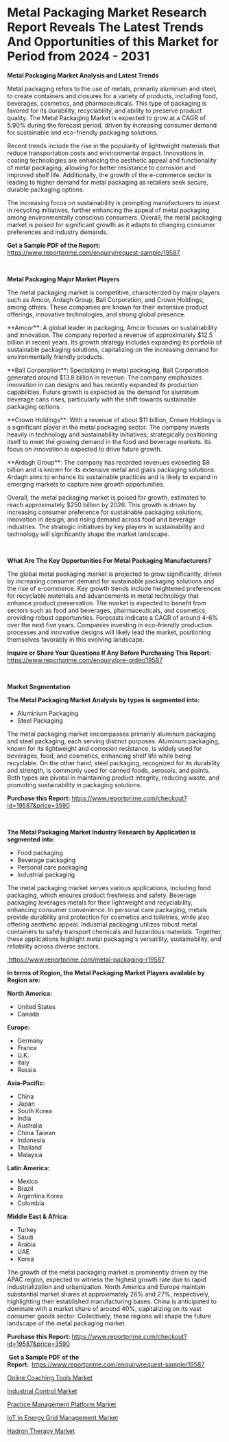 <p><h1>Metal Packaging Market Research Report Reveals The Latest Trends And Opportunities of this Market for Period from 2024 - 2031</h1></p><p><strong>Metal Packaging Market Analysis and Latest Trends</strong></p>
<p><p>Metal packaging refers to the use of metals, primarily aluminum and steel, to create containers and closures for a variety of products, including food, beverages, cosmetics, and pharmaceuticals. This type of packaging is favored for its durability, recyclability, and ability to preserve product quality. The Metal Packaging Market is expected to grow at a CAGR of 5.90% during the forecast period, driven by increasing consumer demand for sustainable and eco-friendly packaging solutions. </p><p>Recent trends include the rise in the popularity of lightweight materials that reduce transportation costs and environmental impact. Innovations in coating technologies are enhancing the aesthetic appeal and functionality of metal packaging, allowing for better resistance to corrosion and improved shelf life. Additionally, the growth of the e-commerce sector is leading to higher demand for metal packaging as retailers seek secure, durable packaging options. </p><p>The increasing focus on sustainability is prompting manufacturers to invest in recycling initiatives, further enhancing the appeal of metal packaging among environmentally conscious consumers. Overall, the metal packaging market is poised for significant growth as it adapts to changing consumer preferences and industry demands.</p></p>
<p><strong>Get a Sample PDF of the Report:&nbsp;</strong> <a href="https://www.reportprime.com/enquiry/request-sample/19587?utm_campaign=1133&utm_medium=2&utm_source=Github&utm_content=ia&utm_term=23112024&utm_id=metal-packaging">https://www.reportprime.com/enquiry/request-sample/19587</a></p>
<p>&nbsp;</p>
<p><strong>Metal Packaging Major Market Players</strong></p>
<p><p>The metal packaging market is competitive, characterized by major players such as Amcor, Ardagh Group, Ball Corporation, and Crown Holdings, among others. These companies are known for their extensive product offerings, innovative technologies, and strong global presence.</p><p>**Amcor**: A global leader in packaging, Amcor focuses on sustainability and innovation. The company reported a revenue of approximately $12.5 billion in recent years. Its growth strategy includes expanding its portfolio of sustainable packaging solutions, capitalizing on the increasing demand for environmentally friendly products.</p><p>**Ball Corporation**: Specializing in metal packaging, Ball Corporation generated around $13.8 billion in revenue. The company emphasizes innovation in can designs and has recently expanded its production capabilities. Future growth is expected as the demand for aluminum beverage cans rises, particularly with the shift towards sustainable packaging options.</p><p>**Crown Holdings**: With a revenue of about $11 billion, Crown Holdings is a significant player in the metal packaging sector. The company invests heavily in technology and sustainability initiatives, strategically positioning itself to meet the growing demand in the food and beverage markets. Its focus on innovation is expected to drive future growth.</p><p>**Ardagh Group**: The company has recorded revenues exceeding $8 billion and is known for its extensive metal and glass packaging solutions. Ardagh aims to enhance its sustainable practices and is likely to expand in emerging markets to capture new growth opportunities.</p><p>Overall, the metal packaging market is poised for growth, estimated to reach approximately $250 billion by 2026. This growth is driven by increasing consumer preference for sustainable packaging solutions, innovation in design, and rising demand across food and beverage industries. The strategic initiatives by key players in sustainability and technology will significantly shape the market landscape.</p></p>
<p>&nbsp;</p>
<p><strong>What Are The Key Opportunities For Metal Packaging Manufacturers?</strong></p>
<p><p>The global metal packaging market is projected to grow significantly, driven by increasing consumer demand for sustainable packaging solutions and the rise of e-commerce. Key growth trends include heightened preferences for recyclable materials and advancements in metal technology that enhance product preservation. The market is expected to benefit from sectors such as food and beverages, pharmaceuticals, and cosmetics, providing robust opportunities. Forecasts indicate a CAGR of around 4-6% over the next five years. Companies investing in eco-friendly production processes and innovative designs will likely lead the market, positioning themselves favorably in this evolving landscape.</p></p>
<p><strong>Inquire or Share Your Questions If Any Before Purchasing This Report:</strong> <a href="https://www.reportprime.com/enquiry/pre-order/19587?utm_campaign=1133&utm_medium=2&utm_source=Github&utm_content=ia&utm_term=23112024&utm_id=metal-packaging">https://www.reportprime.com/enquiry/pre-order/19587</a></p>
<p>&nbsp;</p>
<p><strong>Market Segmentation</strong></p>
<p><strong>The Metal Packaging Market Analysis by types is segmented into:</strong></p>
<p><ul><li>Aluminium Packaging</li><li>Steel Packaging</li></ul></p>
<p><p>The metal packaging market encompasses primarily aluminum packaging and steel packaging, each serving distinct purposes. Aluminum packaging, known for its lightweight and corrosion resistance, is widely used for beverages, food, and cosmetics, enhancing shelf life while being recyclable. On the other hand, steel packaging, recognized for its durability and strength, is commonly used for canned foods, aerosols, and paints. Both types are pivotal in maintaining product integrity, reducing waste, and promoting sustainability in packaging solutions.</p></p>
<p><strong>Purchase this Report:&nbsp;</strong><a href="https://www.reportprime.com/checkout?id=19587&price=3590&utm_campaign=1133&utm_medium=2&utm_source=Github&utm_content=ia&utm_term=23112024&utm_id=metal-packaging">https://www.reportprime.com/checkout?id=19587&price=3590</a></p>
<p>&nbsp;</p>
<p><strong>The Metal Packaging Market Industry Research by Application is segmented into:</strong></p>
<p><ul><li>Food packaging</li><li>Beverage packaging</li><li>Personal care packaging</li><li>Industrial packaging</li></ul></p>
<p><p>The metal packaging market serves various applications, including food packaging, which ensures product freshness and safety. Beverage packaging leverages metals for their lightweight and recyclability, enhancing consumer convenience. In personal care packaging, metals provide durability and protection for cosmetics and toiletries, while also offering aesthetic appeal. Industrial packaging utilizes robust metal containers to safely transport chemicals and hazardous materials. Together, these applications highlight metal packaging's versatility, sustainability, and reliability across diverse sectors.</p></p>
<p><a href="https://www.reportprime.com/metal-packaging-r19587?utm_campaign=1133&utm_medium=2&utm_source=Github&utm_content=ia&utm_term=23112024&utm_id=metal-packaging">&nbsp;https://www.reportprime.com/metal-packaging-r19587</a></p>
<p><strong>In terms of Region, the Metal Packaging Market Players available by Region are:</strong></p>
<p>
    <p> <strong> North America: </strong>
        <ul>
            <li>United States</li>
            <li>Canada</li>
        </ul>
        </p> 
    <p> <strong> Europe: </strong>
        <ul>
            <li>Germany</li>
            <li>France</li>
            <li>U.K.</li>
            <li>Italy</li>
            <li>Russia</li>
        </ul>
        </p> 
    <p> <strong> Asia-Pacific: </strong>
        <ul>
            <li>China</li>
            <li>Japan</li>
            <li>South Korea</li>
            <li>India</li>
            <li>Australia</li>
            <li>China Taiwan</li>
            <li>Indonesia</li>
            <li>Thailand</li>
            <li>Malaysia</li>
        </ul>
        </p> 
    <p> <strong> Latin America: </strong>
        <ul>
            <li>Mexico</li>
            <li>Brazil</li>
            <li>Argentina Korea</li>
            <li>Colombia</li>
        </ul>
        </p> 
    <p> <strong> Middle East & Africa: </strong>
        <ul>
            <li>Turkey</li>
            <li>Saudi</li>
            <li>Arabia</li>
            <li>UAE</li>
            <li>Korea</li>
        </ul>
    </p>
    </p>
<p><p>The growth of the metal packaging market is prominently driven by the APAC region, expected to witness the highest growth rate due to rapid industrialization and urbanization. North America and Europe maintain substantial market shares at approximately 26% and 27%, respectively, highlighting their established manufacturing bases. China is anticipated to dominate with a market share of around 40%, capitalizing on its vast consumer goods sector. Collectively, these regions will shape the future landscape of the metal packaging market.</p></p>
<p><strong>Purchase this Report: </strong><a href="https://www.reportprime.com/checkout?id=19587&price=3590&utm_campaign=1133&utm_medium=2&utm_source=Github&utm_content=ia&utm_term=23112024&utm_id=metal-packaging">https://www.reportprime.com/checkout?id=19587&price=3590</a></p>
<p>&nbsp;<strong>Get a Sample PDF of the Report:&nbsp;&nbsp;</strong><a href="https://www.reportprime.com/enquiry/request-sample/19587?utm_campaign=1133&utm_medium=2&utm_source=Github&utm_content=ia&utm_term=23112024&utm_id=metal-packaging">https://www.reportprime.com/enquiry/request-sample/19587</a></p>
<p><strong></strong></p>
<p><p><a href="https://issuu.com/reportprime-2/docs/online-coaching-tools-market-size-2_c6066c78fe7f40?utm_campaign=1133&utm_medium=2&utm_source=Github&utm_content=ia&utm_term=23112024&utm_id=metal-packaging">Online Coaching Tools Market</a></p><p><a href="https://www.linkedin.com/pulse/exploring-growth-opportunities-industrial-control-market-expected-g80hc?utm_campaign=1133&utm_medium=2&utm_source=Github&utm_content=ia&utm_term=23112024&utm_id=metal-packaging">Industrial Control Market</a></p><p><a href="https://issuu.com/reportprime-2/docs/practice-management-platform-market_d17d90228a13d0?utm_campaign=1133&utm_medium=2&utm_source=Github&utm_content=ia&utm_term=23112024&utm_id=metal-packaging">Practice Management Platform Market</a></p><p><a href="https://github.com/WillieWoodard/Market-Research-Report-List-7/blob/main/iot-in-energy-grid-management-market.md?utm_campaign=1133&utm_medium=2&utm_source=Github&utm_content=ia&utm_term=23112024&utm_id=metal-packaging">IoT In Energy Grid Management Market</a></p><p><a href="https://www.linkedin.com/pulse/assessment-hadron-therapy-market-current-landscape-future-growth-ibw5e?utm_campaign=1133&utm_medium=2&utm_source=Github&utm_content=ia&utm_term=23112024&utm_id=metal-packaging">Hadron Therapy Market</a></p></p>